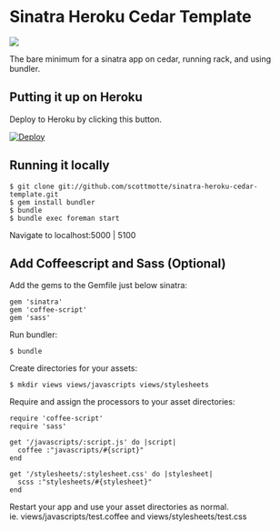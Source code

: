 # Sinatra Heroku Cedar Template

![](https://raw.githubusercontent.com/scottmotte/sinatra-heroku-cedar-template/master/sinatra-heroku-cedar-template.jpg)

The bare minimum for a sinatra app on cedar, running rack, and using bundler.

## Putting it up on Heroku

Deploy to Heroku by clicking this button.

[![Deploy](https://www.herokucdn.com/deploy/button.png)](https://heroku.com/deploy)

## Running it locally

```
$ git clone git://github.com/scottmotte/sinatra-heroku-cedar-template.git
$ gem install bundler
$ bundle
$ bundle exec foreman start
```

Navigate to localhost:5000 | 5100

## Add Coffeescript and Sass (Optional)

Add the gems to the Gemfile just below sinatra:

```
gem 'sinatra'
gem 'coffee-script'
gem 'sass'
```

Run bundler:

```
$ bundle
```

Create directories for your assets:

```
$ mkdir views views/javascripts views/stylesheets
```

Require and assign the processors to your asset directories:

```
require 'coffee-script'
require 'sass'

get '/javascripts/:script.js' do |script|
  coffee :"javascripts/#{script}"
end

get '/stylesheets/:stylesheet.css' do |stylesheet|
  scss :"stylesheets/#{stylesheet}"
end
```

Restart your app and use your asset directories as normal.<br />ie. views/javascripts/test.coffee and views/stylesheets/test.css
